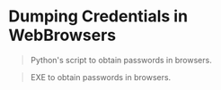 # Dumping Credentials in WebBrowsers

> Python's script to obtain passwords in browsers.

> EXE to obtain passwords in browsers.

